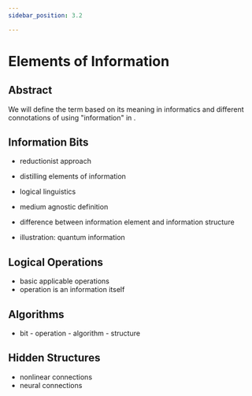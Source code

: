 ```yaml
---
sidebar_position: 3.2

---
```


# Elements of Information
## Abstract

We will define the term based on its meaning in informatics and different connotations of using "information" in .

## Information Bits
- reductionist approach
- distilling elements of information
- logical linguistics
- medium agnostic definition
- difference between information element and information structure

- illustration: quantum information

## Logical Operations

- basic applicable operations
- operation is an information itself

## Algorithms
- bit - operation - algorithm - structure
## Hidden Structures
- nonlinear connections
- neural connections
